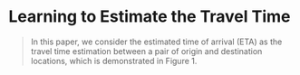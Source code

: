 # Learning to Estimate the Travel Time


> In this paper, we consider the estimated time of arrival (ETA) as the travel time estimation between a pair of origin and destination locations, which is demonstrated in Figure 1.
